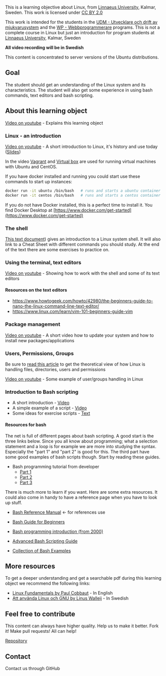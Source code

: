 This is a learning objective about Linux, from [Linnaeus University](http://lnu.se), Kalmar, Sweden.
This work is licensed under [CC BY 2.0](https://creativecommons.org/licenses/by/2.0/)

This work is intended for the students in the [UDM - Utvecklare och drift av mjukvarusystem](https://coursepress.lnu.se/program/utveckling-och-drift-av-mjukvarusystem/student/) and the [WP - Webbprogrammerare](http://webbprogrammerare.se) programs.
This is not a complete course in Linux but just an introduction for program students at [Linnaeus University](www.lnu.se), Kalmar, Sweden

**All video recording will be in Swedish**

This content is concentrated to server versions of the Ubuntu distributions.

## Goal
The student should get an understanding of the Linux system and its characteristics. The student will also get some experience in using bash commands, text editors and bash scripting.

## About this learning object
[Video on youtube](https://www.youtube.com/watch?v=Cb5ij5VMyzk) - Explains this learning object

### Linux - an introduction 

[Video on youtube](https://www.youtube.com/watch?v=K81c6R2COmI) - A short introduction to Linux, it's history and use today ([Slides](https://rawgit.com/CS-LNU-Learning-Objects/linux/master/slides/introduction.html))

In the video [Vagrant](https://www.vagrantup.com/) and [Virtual box](https://www.virtualbox.org/) are used for running virtual machines with Ubuntu and CentOS. 

If you have docker installed and running you could start use these commands to start up instances:

```bash
docker run -it ubuntu /bin/bash   # runs and starts a ubuntu container
docker run -it centos /bin/bash   # runs and starts a centos container
```

If you do not have Docker installed, this is a perfect time to install it. You find Docker Desktop at [https://www.docker.com/get-started](https://www.docker.com/get-started)

### The shell

[This text document](https://github.com/CS-LNU-Learning-Objects/linux/blob/master/commands.md)) gives an introduction to a Linux system shell. It will also link to a Cheat Sheet with different commands you should study. At the end of the text there are some exercises to practice on.

### Using the terminal, text editors

[Video on youtube](https://www.youtube.com/watch?v=623APOnLtJE) - Showing how to work with the shell and some of its text editors

#### Resources on the text editors

  * https://www.howtogeek.com/howto/42980/the-beginners-guide-to-nano-the-linux-command-line-text-editor/
  * https://www.linux.com/learn/vim-101-beginners-guide-vim

### Package management

[Video on youtube](https://www.youtube.com/watch?v=ekVqif-vKK0) - A short video how to update your system and how to install new packages/applications

### Users, Permissions, Groups

  Be sure to [read this article](https://www.linode.com/docs/tools-reference/linux-users-and-groups) to get the theoretical view of how Linux is handling files, directories, users and permissions

[Video on youtube](https://www.youtube.com/watch?v=WKNCQAMzBV0) - Some example of user/groups handling in Linux

### Introduction to Bash scripting

  * A short introduction - [Video](https://www.youtube.com/watch?v=aGQQBefu5Uc)
  * A simple example of a script - [Video](https://www.youtube.com/watch?v=H1b9dVDz2TE&feature=youtu.be)
  * Some ideas for exercise scripts - [Text](https://github.com/CS-LNU-Learning-Objects/linux/blob/master/bash-exercise.md)

#### Resources for bash

  The net is full of different pages about bash scripting. A good start is the three links below. Since you all know about programming; what a selection statement and a loop is for example we are more into studying the syntax. Especially the "part 1" and "part 2" is good for this. The third part have some good examples of bash scripts though. Start by reading these guides.

* Bash programming tutorial from developer
  * [Part 1](https://www.funtoo.org/Bash_by_Example,_Part_1)
  * [Part 2](https://www.funtoo.org/Bash_by_Example,_Part_2)
  * [Part 3](https://www.funtoo.org/Bash_by_Example,_Part_3)

 There is much more to learn if you want. Here are some extra resources. It could also come in handy to have a reference page when you have to look up stuff.

  * [Bash Reference Manual](https://www.gnu.org/software/bash/manual/bash.html) <- for references use
  * [Bash Guide for Beginners](http://tldp.org/LDP/Bash-Beginners-Guide/html/index.html)

  * [Bash programming introduction (from 2000)](http://en.tldp.org/HOWTO/Bash-Prog-Intro-HOWTO.html)
  * [Advanced Bash Scripting Guide](http://www.tldp.org/LDP/abs/html/)
  * [Collection of Bash Examples](http://www.fifi.org/doc/bash/examples/)

## More resources
To get a deeper understanding and get a searchable pdf during this learning object we recommend the following links:

  * [Linux Fundamentals by Paul Cobbaut](http://linux-training.be/linuxfun.pdf) - In English
  * [Att använda Linux och GNU by Linus Walleij](https://dflund.se/~triad/gnulinux/) - In Swedish


## Feel free to contribute
This content can always have higher quality. Help us to make it better. Fork it!
Make pull requests! All can help!

[Repository](https://github.com/CS-LNU-Learning-Objects/linux)

## Contact
Contact us through GitHub
